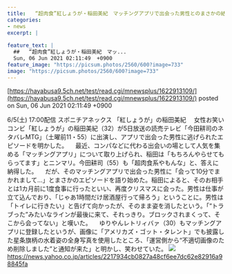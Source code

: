 ```yaml
---
title:   “超肉食”紅しょうが・稲田美紀　マッチングアプリで出会った男性とのまさかの結末明かす  
categories:
- news
excerpt: |
  
feature_text: |
  ##   “超肉食”紅しょうが・稲田美紀　マッ...
  Sun, 06 Jun 2021 02:11:49  +0900
feature_image: "https://picsum.photos/2560/600?image=733"
image: "https://picsum.photos/2560/600?image=733"
---
```


[https://hayabusa9.5ch.net/test/read.cgi/mnewsplus/1622913109/](https://hayabusa9.5ch.net/test/read.cgi/mnewsplus/1622913109/)
posted on Sun, 06 Jun 2021 02:11:49  +0900

<!--more-->

6/5(土) 17:00配信 スポニチアネックス 「紅しょうが」の稲田美紀 　女性お笑いコンビ「紅しょうが」の稲田美紀（32）が5日放送の読売テレビ「今田耕司のネタバレMTG」（土曜前11・55）に出演し、アプリで出会った男性に逃げられたエピソードを明かした。 　最近、コンパなどに代わる出会いの場として人気を集める「マッチングアプリ」について取り上げられ、稲田は「もちろんやらせてもらってます」とニンマリ。今田耕司（55）も「超肉食系やもんな」と、答えに納得した。 　だが、そのマッチングアプリで出会った男性に「会って10分でまかれまして…」とまさかのエピソードを語り始めた。稲田によると、そのお相手とは1カ月前に1度食事に行ったといい、再度クリスマスに会った。男性は仕事が立て込んでおり、「じゃあ1時間だけ居酒屋行って帰ろう」ということに。男性は「トイレに行きたい」と告げて向かったが、そのまま姿を消したという。「“トラブった”みたいなラインが最後に来て、それっきり。ブロックされまくって、そこから会ってない」と嘆いた。 　ゆりやんレトリィバァ（30）もマッチングアプリに登録したというが、画像に「アメリカズ・ゴット・タレント」でも披露した星条旗柄の水着姿の全身写真を使用したところ、「運営側から“不適切画像のため削除しました”と通知が来た」と明かし、笑わせていた。 ![](https://amd-pctr.c.yimg.jp/r/iwiz-amd/20210605-00000191-spnannex-000-4-view.jpg) https://news.yahoo.co.jp/articles/2217934cb0827a48cf6ee7dc62e82916a98845fa
